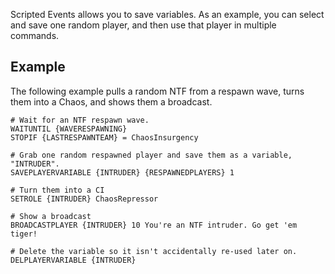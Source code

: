 Scripted Events allows you to save variables. As an example, you can select and save one random player, and then use that player in multiple commands.

## Example
The following example pulls a random NTF from a respawn wave, turns them into a Chaos, and shows them a broadcast.
```
# Wait for an NTF respawn wave.
WAITUNTIL {WAVERESPAWNING}
STOPIF {LASTRESPAWNTEAM} = ChaosInsurgency

# Grab one random respawned player and save them as a variable, "INTRUDER".
SAVEPLAYERVARIABLE {INTRUDER} {RESPAWNEDPLAYERS} 1

# Turn them into a CI
SETROLE {INTRUDER} ChaosRepressor

# Show a broadcast
BROADCASTPLAYER {INTRUDER} 10 You're an NTF intruder. Go get 'em tiger!

# Delete the variable so it isn't accidentally re-used later on.
DELPLAYERVARIABLE {INTRUDER}
```